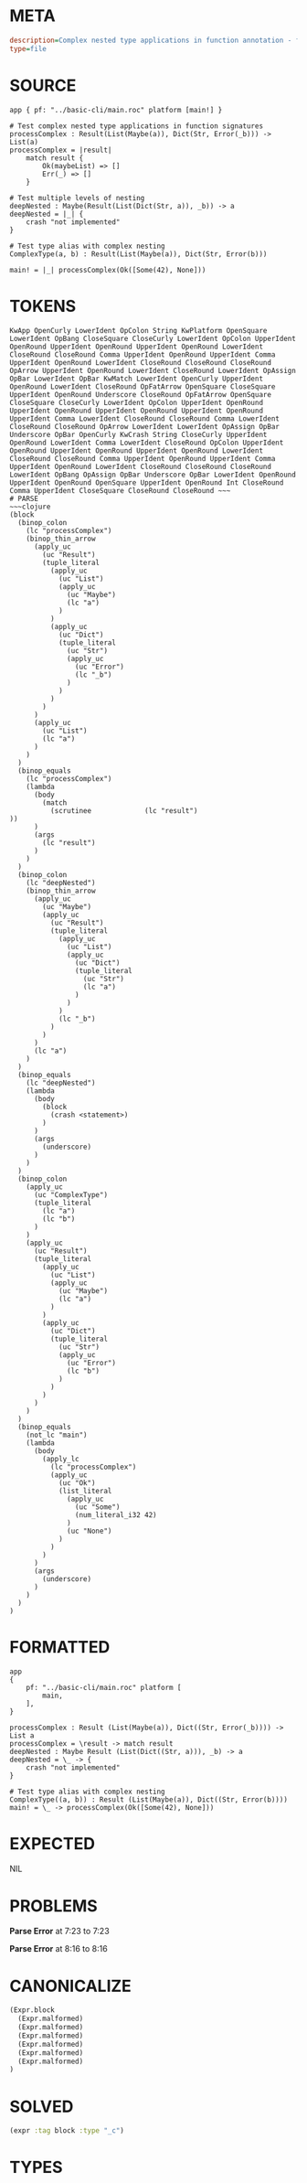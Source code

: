 # META
~~~ini
description=Complex nested type applications in function annotation - focused test
type=file
~~~
# SOURCE
~~~roc
app { pf: "../basic-cli/main.roc" platform [main!] }

# Test complex nested type applications in function signatures
processComplex : Result(List(Maybe(a)), Dict(Str, Error(_b))) -> List(a)
processComplex = |result|
    match result {
        Ok(maybeList) => []
        Err(_) => []
    }

# Test multiple levels of nesting
deepNested : Maybe(Result(List(Dict(Str, a)), _b)) -> a
deepNested = |_| {
	crash "not implemented"
}

# Test type alias with complex nesting
ComplexType(a, b) : Result(List(Maybe(a)), Dict(Str, Error(b)))

main! = |_| processComplex(Ok([Some(42), None]))
~~~
# TOKENS
~~~text
KwApp OpenCurly LowerIdent OpColon String KwPlatform OpenSquare LowerIdent OpBang CloseSquare CloseCurly LowerIdent OpColon UpperIdent OpenRound UpperIdent OpenRound UpperIdent OpenRound LowerIdent CloseRound CloseRound Comma UpperIdent OpenRound UpperIdent Comma UpperIdent OpenRound LowerIdent CloseRound CloseRound CloseRound OpArrow UpperIdent OpenRound LowerIdent CloseRound LowerIdent OpAssign OpBar LowerIdent OpBar KwMatch LowerIdent OpenCurly UpperIdent OpenRound LowerIdent CloseRound OpFatArrow OpenSquare CloseSquare UpperIdent OpenRound Underscore CloseRound OpFatArrow OpenSquare CloseSquare CloseCurly LowerIdent OpColon UpperIdent OpenRound UpperIdent OpenRound UpperIdent OpenRound UpperIdent OpenRound UpperIdent Comma LowerIdent CloseRound CloseRound Comma LowerIdent CloseRound CloseRound OpArrow LowerIdent LowerIdent OpAssign OpBar Underscore OpBar OpenCurly KwCrash String CloseCurly UpperIdent OpenRound LowerIdent Comma LowerIdent CloseRound OpColon UpperIdent OpenRound UpperIdent OpenRound UpperIdent OpenRound LowerIdent CloseRound CloseRound Comma UpperIdent OpenRound UpperIdent Comma UpperIdent OpenRound LowerIdent CloseRound CloseRound CloseRound LowerIdent OpBang OpAssign OpBar Underscore OpBar LowerIdent OpenRound UpperIdent OpenRound OpenSquare UpperIdent OpenRound Int CloseRound Comma UpperIdent CloseSquare CloseRound CloseRound ~~~
# PARSE
~~~clojure
(block
  (binop_colon
    (lc "processComplex")
    (binop_thin_arrow
      (apply_uc
        (uc "Result")
        (tuple_literal
          (apply_uc
            (uc "List")
            (apply_uc
              (uc "Maybe")
              (lc "a")
            )
          )
          (apply_uc
            (uc "Dict")
            (tuple_literal
              (uc "Str")
              (apply_uc
                (uc "Error")
                (lc "_b")
              )
            )
          )
        )
      )
      (apply_uc
        (uc "List")
        (lc "a")
      )
    )
  )
  (binop_equals
    (lc "processComplex")
    (lambda
      (body
        (match
          (scrutinee             (lc "result")
))
      )
      (args
        (lc "result")
      )
    )
  )
  (binop_colon
    (lc "deepNested")
    (binop_thin_arrow
      (apply_uc
        (uc "Maybe")
        (apply_uc
          (uc "Result")
          (tuple_literal
            (apply_uc
              (uc "List")
              (apply_uc
                (uc "Dict")
                (tuple_literal
                  (uc "Str")
                  (lc "a")
                )
              )
            )
            (lc "_b")
          )
        )
      )
      (lc "a")
    )
  )
  (binop_equals
    (lc "deepNested")
    (lambda
      (body
        (block
          (crash <statement>)
        )
      )
      (args
        (underscore)
      )
    )
  )
  (binop_colon
    (apply_uc
      (uc "ComplexType")
      (tuple_literal
        (lc "a")
        (lc "b")
      )
    )
    (apply_uc
      (uc "Result")
      (tuple_literal
        (apply_uc
          (uc "List")
          (apply_uc
            (uc "Maybe")
            (lc "a")
          )
        )
        (apply_uc
          (uc "Dict")
          (tuple_literal
            (uc "Str")
            (apply_uc
              (uc "Error")
              (lc "b")
            )
          )
        )
      )
    )
  )
  (binop_equals
    (not_lc "main")
    (lambda
      (body
        (apply_lc
          (lc "processComplex")
          (apply_uc
            (uc "Ok")
            (list_literal
              (apply_uc
                (uc "Some")
                (num_literal_i32 42)
              )
              (uc "None")
            )
          )
        )
      )
      (args
        (underscore)
      )
    )
  )
)
~~~
# FORMATTED
~~~roc
app
{
	pf: "../basic-cli/main.roc" platform [
		main,
	],
}

processComplex : Result (List(Maybe(a)), Dict((Str, Error(_b)))) -> List a
processComplex = \result -> match result
deepNested : Maybe Result (List(Dict((Str, a))), _b) -> a
deepNested = \_ -> {
	crash "not implemented"
}

# Test type alias with complex nesting
ComplexType((a, b)) : Result (List(Maybe(a)), Dict((Str, Error(b))))
main! = \_ -> processComplex(Ok([Some(42), None]))
~~~
# EXPECTED
NIL
# PROBLEMS
**Parse Error**
at 7:23 to 7:23

**Parse Error**
at 8:16 to 8:16

# CANONICALIZE
~~~clojure
(Expr.block
  (Expr.malformed)
  (Expr.malformed)
  (Expr.malformed)
  (Expr.malformed)
  (Expr.malformed)
  (Expr.malformed)
)
~~~
# SOLVED
~~~clojure
(expr :tag block :type "_c")
~~~
# TYPES
~~~roc
~~~

